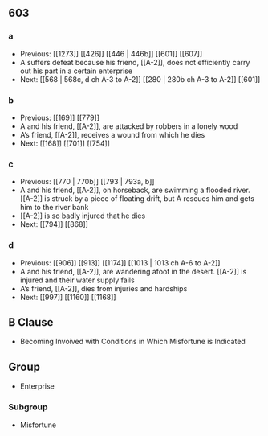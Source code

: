 ## 603
### a
- Previous: [[1273]] [[426]] [[446 | 446b]] [[601]] [[607]] 
- A suffers defeat because his friend, [[A-2]], does not efficiently carry out his part in a certain enterprise
- Next: [[568 | 568c, d ch A-3 to A-2]] [[280 | 280b ch A-3 to A-2]] [[601]] 

### b
- Previous: [[169]] [[779]] 
- A and his friend, [[A-2]], are attacked by robbers in a lonely wood
- A’s friend, [[A-2]], receives a wound from which he dies
- Next: [[168]] [[701]] [[754]] 

### c
- Previous: [[770 | 770b]] [[793 | 793a, b]] 
- A and his friend, [[A-2]], on horseback, are swimming a flooded river. [[A-2]] is struck by a piece of floating drift, but A rescues him and gets him to the river bank
- [[A-2]] is so badly injured that he dies
- Next: [[794]] [[868]] 

### d
- Previous: [[906]] [[913]] [[1174]] [[1013 | 1013 ch A-6 to A-2]] 
- A and his friend, [[A-2]], are wandering afoot in the desert. [[A-2]] is injured and their water supply fails
- A’s friend, [[A-2]], dies from injuries and hardships
- Next: [[997]] [[1160]] [[1168]] 

## B Clause
- Becoming Invoived with Conditions in Which Misfortune is Indicated

## Group
- Enterprise

### Subgroup
- Misfortune

